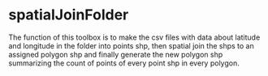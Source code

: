 # spatialJoinFolder
The function of this toolbox is to make the csv files with data about latitude and longitude in the folder into points shp, then spatial join the shps to an assigned polygon shp and finally generate the new polygon shp summarizing the count of points of every point shp in every polygon.
